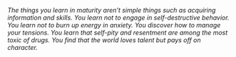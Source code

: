 *The things you learn in maturity aren’t simple things such as acquiring information and skills. You learn not to engage in self-destructive behavior. You learn not to burn up energy in anxiety. You discover how to manage your tensions. You learn that self-pity and resentment are among the most toxic of drugs. You find that the world loves talent but pays off on character.*

<!---
radu-p/radu-p is a ✨ special ✨ repository because its `README.md` (this file) appears on your GitHub profile.
You can click the Preview link to take a look at your changes.
--->
